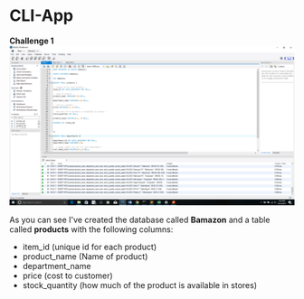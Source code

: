 # CLI-App
**Challenge 1**
![Image of product Table](https://github.com/tdsteph1/CLI-App/blob/master/images/pic1.png)

As you can see I've created the database called **Bamazon** and a table called **products** with the following columns: 

* item_id (unique id for each product)
* product_name (Name of product)
* department_name
* price (cost to customer)
* stock_quantity (how much of the product is available in stores)


